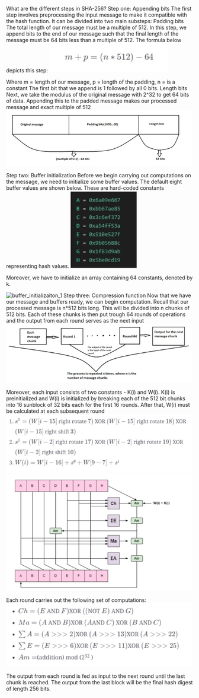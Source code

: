 What are the different steps in SHA-256?
Step one: Appending bits
The first step involves preprocessing the input message to make it compatible with the hash function. It can be divided into two main substeps:
Padding bits
The total length of our message must be a multiple of 512. In this step, we append bits to the end of our message such that the final length of the message must be 64 bits less than a multiple of 512.
The formula below depicts this step: 
![padding_bits](../images/SHA-256/padding_bits.png)

Where m = length of our message, p = length of the padding, n = is a constant
The first bit that we append is 1 followed by all 0 bits.
Length bits
Next, we take the modulus of the original message with 2^32 to get 64 bits of data. Appending this to the padded message makes our processed message and exact multiple of 512
![length_bits](../images/SHA-256/length_bits.png)

Step two: Buffer initialization
Before we begin carrying out computations on the message, we need to initialize some buffer values. The default eight buffer values are shown below. These are hard-coded constants representing hash values.
![buffer_initialization](../images/SHA-256/buffer_initialization.png)

Moreover, we have to initialize an array containing 64 constants, denoted by k.

![buffer_initializaiton_1](../images/SHA-256/buffer_initialization1.png)
Step three: Compression function
Now that we have our message and buffers ready, we can begin computation.
Recall that our processed message is n*512 bits long.
This will be divided into n chunks of 512 bits. Each of these chunks is then put trough 64 rounds of operations and the output from each round serves as the next input
![compression_funciton](../images/SHA-256/compression_funciton.png)

Moreover, each input consists of two constants - K(i) and W(i). K(i) is preinitialized and W(i) is initialized by breaking each of the 512 bit chunks into 16 sunblock of 32 bits each for the first 16 rounds. After that, W(i) must be calculated at each subsequent round
![first_round](../images/SHA-256/first_round.png)
![second_round](../images/SHA-256/second_round.png)

Each round carries out the following set of computations:
![third_round](../images/SHA-256/third_round.png)

The output from each round is fed as input to the next round until the last chunk is reached. The output from the last block will be the final hash digest of length 256 bits.
